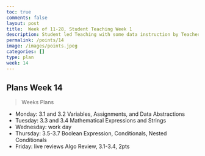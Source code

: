 ```yaml
---
toc: true
comments: false
layout: post
title:  Week of 11-28, Student Teaching Week 1
description: Student led Teaching with some data instruction by Teachers.
permalink: /points/14
image: /images/points.jpeg
categories: []
type: plan
week: 14
---
```


## Plans Week 14
> Weeks Plans
- Monday: 3.1 and 3.2 Variables, Assignments, and Data Abstractions
- Tuesday: 3.3 and 3.4 Mathematical Expressions and Strings
- Wednesday: work day
- Thursday: 3.5-3.7 Boolean Expression, Conditionals, Nested Conditionals
- Friday: live reviews Algo Review, 3.1-3.4, 2pts